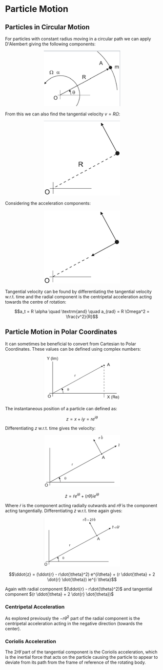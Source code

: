 # Particle Motion

## Particles in Circular Motion

For particles with constant radius moving in a circular path we can apply D'Alembert giving the following components:

<p align="center">
    <img src="../Images/CircularMotion/Dalambert_Components.png" width="250"/>
</p>

From this we can also find the tangential velocity $v = R \Omega$:

<p align="center">
    <img src="../Images/CircularMotion/tang_vel.png" width="250"/>
</p>

Considering the acceleration components:

<p align="center">
    <img src="../Images/CircularMotion/accel_comp.png" width="250"/>
</p>

Tangential velocity can be found by differentiating the tangential velocity w.r.t. time and the radial component is the centripetal acceleration acting towards the centre of rotation:

$$a_t = R \alpha \quad \textrm{and} \quad a_{rad} = R \Omega^2 = \frac{v^2}{R}$$

## Particle Motion in Polar Coordinates

It can sometimes be beneficial to convert from Cartesian to Polar Coordinates. These values can be defined using complex numbers:

<p align="center">
    <img src="../Images/CircularMotion/im_plane.png" width="250"/>
</p>

The instantaneous position of a particle can defined as:

$$z = x + iy = re^{i\theta}$$

Differentiating $z$ w.r.t. time gives the velocity:

<p align="center">
    <img src="../Images/CircularMotion/pol_vel.png" width="250"/>
</p>

$$\dot{z} = \dot{r} e^{i\theta} + (r \dot{\theta})ie^{i\theta}$$

Where $\dot{r}$ is the component acting radially outwards and $r\dot{\theta}$ is the component acting tangentially. Differentiating $\dot{z}$ w.r.t. time again gives:

<p align="center">
    <img src="../Images/CircularMotion/pol_accel.png" width="250"/>
</p>

$$\ddot{z} = (\ddot{r} - r\dot{\theta}^2) e^{i\theta} + (r \ddot{\theta} + 2 \dot{r} \dot{\theta}) ie^{i \theta}$$

Again with radial component $(\ddot{r} - r\dot{\theta}^2)$ and tangential component $(r \ddot{\theta} + 2 \dot{r} \dot{\theta})$

### Centripetal Acceleration

As explored previously the $-r\dot{\theta}^2$ part of the radial component is the centripetal acceleration acting in the negative direction (towards the center).

### Coriolis Acceleration

The $2 \dot{r} \dot{\theta}$ part of the tangential component is the Coriolis acceleration, which is the inertial force that acts on the particle causing the particle to appear to deviate from its path from the frame of reference of the rotating body.